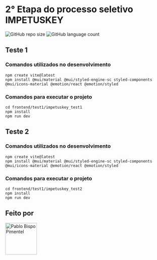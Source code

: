 # 2° Etapa do processo seletivo IMPETUSKEY

![GitHub repo size](https://img.shields.io/github/repo-size/pablobispo13/impetuskey_test)
![GitHub language count](https://img.shields.io/github/languages/count/pablobispo13/impetuskey_test)

## Teste 1

### Comandos utilizados no desenvolvimento

```
npm create vite@latest
npm install @mui/material @mui/styled-engine-sc styled-components @mui/icons-material @emotion/react @emotion/styled
```

### Comandos para executar o projeto

```
cd frontend/test1/impetuskey_test1
npm install
npm run dev
```

## Teste 2

### Comandos utilizados no desenvolvimento

```
npm create vite@latest
npm install @mui/material @mui/styled-engine-sc styled-components @mui/icons-material @emotion/react @emotion/styled
```

### Comandos para executar o projeto

```
cd frontend/test1/impetuskey_test2
npm install
npm run dev
```

## Feito por

<a href="https://github.com/pablobispo13" target="_blank">
<img src="https://avatars3.githubusercontent.com/u/62626543" width="100px;" alt="Pablo Bispo Pimentel"/>
</a>
